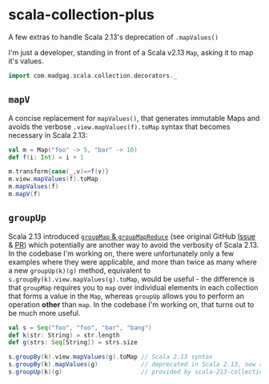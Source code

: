 # scala-collection-plus

A few extras to handle Scala 2.13's deprecation of `.mapValues()`

I'm just a developer, standing in front of a Scala v2.13 `Map`, asking it to map it's values.


```scala mdoc
import com.madgag.scala.collection.decorators._
```

## `mapV`

A concise replacement for `mapValues()`, that generates immutable Maps and
avoids the verbose `.view.mapValues(f).toMap` syntax that becomes necessary
in Scala 2.13:

```scala mdoc
val m = Map("foo" -> 5, "bar" -> 10)
def f(i: Int) = i + 1

m.transform{case(_,v)=>f(v)}
m.view.mapValues(f).toMap
m.mapValues(f)
m.mapV(f)                    
```

## `groupUp`

Scala 2.13 introduced 
[`groupMap` & `groupMapReduce`](https://docs.scala-lang.org/overviews/core/collections-migration-213.html#are-there-new-operations-on-collections)
(see original GitHub [Issue](https://github.com/scala/collection-strawman/issues/42) &
[PR](https://github.com/scala/collection-strawman/pull/253)) which potentially are another
way to avoid the verbosity of Scala 2.13. In the codebase I'm working on, there were
unfortunately only a few examples where they were applicable, and more than twice as many
where a new `groupUp(k)(g)` method, equivalent to `s.groupBy(k).view.mapValues(g).toMap`,
would be useful - the difference is that `groupMap` requires you to `map` over individual
elements in each collection that forms a value in the `Map`, whereas `groupUp` allows you
to perform an operation **other** than `map`. In the codebase I'm working on, that turns
out to be much more useful.

```scala mdoc
val s = Seq("foo", "foo", "bar", "bang")
def k(str: String) = str.length
def g(strs: Seq[String]) = strs.size

s.groupBy(k).view.mapValues(g).toMap // Scala 2.13 syntax
s.groupBy(k).mapValues(g)            // deprecated in Scala 2.13, now returns MapView[K,B]
s.groupUp(k)(g)                      // provided by scala-213-collections-plus
```